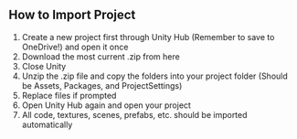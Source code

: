 ## How to Import Project
1. Create a new project first through Unity Hub (Remember to save to OneDrive!) and open it once
2. Download the most current .zip from here
3. Close Unity
4. Unzip the .zip file and copy the folders into your project folder (Should be Assets, Packages, and ProjectSettings)
5. Replace files if prompted
6. Open Unity Hub again and open your project
7. All code, textures, scenes, prefabs, etc. should be imported automatically

